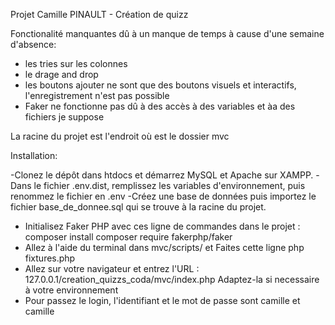 Projet Camille PINAULT - Création de quizz

Fonctionalité manquantes dû à un manque de temps à cause d'une semaine d'absence:
- les tries sur les colonnes
- le drage and drop
- les boutons ajouter ne sont que des boutons visuels et interactifs, l'enregistrement n'est pas possible
- Faker ne fonctionne pas dû à des accès à des variables et àa des fichiers je suppose

La racine du projet est l'endroit où est le dossier mvc

Installation:

-Clonez le dépôt dans htdocs et démarrez MySQL et Apache sur XAMPP.
-Dans le fichier .env.dist, remplissez les variables d'environnement, puis renommez le fichier en .env
-Créez une base de données puis importez le fichier base_de_donnee.sql qui se trouve à la racine du projet.
- Initialisez Faker PHP avec ces ligne de commandes dans le projet :
    composer install
    composer require fakerphp/faker
- Allez à l'aide du terminal dans mvc/scripts/ et Faites cette ligne
    php fixtures.php
- Allez sur votre navigateur et entrez l'URL :  127.0.0.1/creation_quizzs_coda/mvc/index.php
Adaptez-la si necessaire à votre environnement
- Pour passez le login, l'identifiant et le mot de passe sont camille et camille

